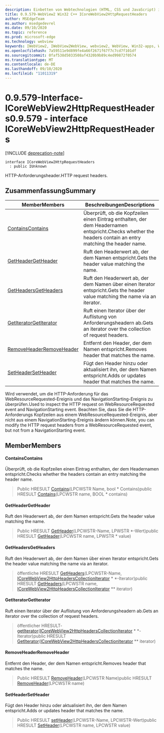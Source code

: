 ```yaml
---
description: Einbetten von Webtechnologien (HTML, CSS und JavaScript) in ihre systemeigenen Anwendungen mit dem Microsoft Edge WebView2-Steuerelement
title: 0.9.579-WebView2 Win32 C++ ICoreWebView2HttpRequestHeaders
author: MSEdgeTeam
ms.author: msedgedevrel
ms.date: 09/10/2020
ms.topic: reference
ms.prod: microsoft-edge
ms.technology: webview
keywords: IWebView2, IWebView2WebView, webview2, WebView, Win32-apps, Win32, Edge, ICoreWebView2, ICoreWebView2Controller, Browser-Steuerelement, Edge-HTML, ICoreWebView2HttpRequestHeaders
ms.openlocfilehash: 7a59511e9d899fe4a66f2671f67f7c7cd7f101df
ms.sourcegitcommit: 0faf538d5033508af4320b9b89c4ed99872f0574
ms.translationtype: MT
ms.contentlocale: de-DE
ms.lasthandoff: 09/10/2020
ms.locfileid: "11011319"
---
```

# <span data-ttu-id="7791d-104">0.9.579-Interface-ICoreWebView2HttpRequestHeaders</span><span class="sxs-lookup"><span data-stu-id="7791d-104">0.9.579 - interface ICoreWebView2HttpRequestHeaders</span></span> 

[!INCLUDE [deprecation-note](../../includes/deprecation-note.md)]

```
interface ICoreWebView2HttpRequestHeaders
  : public IUnknown
```

<span data-ttu-id="7791d-105">HTTP-Anforderungsheader.</span><span class="sxs-lookup"><span data-stu-id="7791d-105">HTTP request headers.</span></span>

## <span data-ttu-id="7791d-106">Zusammenfassung</span><span class="sxs-lookup"><span data-stu-id="7791d-106">Summary</span></span>

 <span data-ttu-id="7791d-107">Member</span><span class="sxs-lookup"><span data-stu-id="7791d-107">Members</span></span>                        | <span data-ttu-id="7791d-108">Beschreibungen</span><span class="sxs-lookup"><span data-stu-id="7791d-108">Descriptions</span></span>
--------------------------------|---------------------------------------------
[<span data-ttu-id="7791d-109">Contains</span><span class="sxs-lookup"><span data-stu-id="7791d-109">Contains</span></span>](#contains) | <span data-ttu-id="7791d-110">Überprüft, ob die Kopfzeilen einen Eintrag enthalten, der dem Headernamen entspricht.</span><span class="sxs-lookup"><span data-stu-id="7791d-110">Checks whether the headers contain an entry matching the header name.</span></span>
[<span data-ttu-id="7791d-111">GetHeader</span><span class="sxs-lookup"><span data-stu-id="7791d-111">GetHeader</span></span>](#getheader) | <span data-ttu-id="7791d-112">Ruft den Headerwert ab, der dem Namen entspricht.</span><span class="sxs-lookup"><span data-stu-id="7791d-112">Gets the header value matching the name.</span></span>
[<span data-ttu-id="7791d-113">GetHeaders</span><span class="sxs-lookup"><span data-stu-id="7791d-113">GetHeaders</span></span>](#getheaders) | <span data-ttu-id="7791d-114">Ruft den Headerwert ab, der dem Namen über einen Iterator entspricht.</span><span class="sxs-lookup"><span data-stu-id="7791d-114">Gets the header value matching the name via an iterator.</span></span>
[<span data-ttu-id="7791d-115">GetIterator</span><span class="sxs-lookup"><span data-stu-id="7791d-115">GetIterator</span></span>](#getiterator) | <span data-ttu-id="7791d-116">Ruft einen Iterator über der Auflistung von Anforderungsheadern ab.</span><span class="sxs-lookup"><span data-stu-id="7791d-116">Gets an iterator over the collection of request headers.</span></span>
[<span data-ttu-id="7791d-117">RemoveHeader</span><span class="sxs-lookup"><span data-stu-id="7791d-117">RemoveHeader</span></span>](#removeheader) | <span data-ttu-id="7791d-118">Entfernt den Header, der dem Namen entspricht.</span><span class="sxs-lookup"><span data-stu-id="7791d-118">Removes header that matches the name.</span></span>
[<span data-ttu-id="7791d-119">SetHeader</span><span class="sxs-lookup"><span data-stu-id="7791d-119">SetHeader</span></span>](#setheader) | <span data-ttu-id="7791d-120">Fügt den Header hinzu oder aktualisiert ihn, der dem Namen entspricht.</span><span class="sxs-lookup"><span data-stu-id="7791d-120">Adds or updates header that matches the name.</span></span>

<span data-ttu-id="7791d-121">Wird verwendet, um die HTTP-Anforderung für das WebResourceRequested-Ereignis und das NavigationStarting-Ereignis zu überprüfen.</span><span class="sxs-lookup"><span data-stu-id="7791d-121">Used to inspect the HTTP request on WebResourceRequested event and NavigationStarting event.</span></span> <span data-ttu-id="7791d-122">Beachten Sie, dass Sie die HTTP-Anforderungs Kopfzeilen aus einem WebResourceRequested-Ereignis, aber nicht aus einem NavigationStarting-Ereignis ändern können.</span><span class="sxs-lookup"><span data-stu-id="7791d-122">Note, you can modify the HTTP request headers from a WebResourceRequested event, but not from a NavigationStarting event.</span></span>

## <span data-ttu-id="7791d-123">Member</span><span class="sxs-lookup"><span data-stu-id="7791d-123">Members</span></span>

#### <span data-ttu-id="7791d-124">Contains</span><span class="sxs-lookup"><span data-stu-id="7791d-124">Contains</span></span> 

<span data-ttu-id="7791d-125">Überprüft, ob die Kopfzeilen einen Eintrag enthalten, der dem Headernamen entspricht.</span><span class="sxs-lookup"><span data-stu-id="7791d-125">Checks whether the headers contain an entry matching the header name.</span></span>

> <span data-ttu-id="7791d-126">Public HRESULT [Contains](#contains)(LPCWSTR Name, bool \* Contains)</span><span class="sxs-lookup"><span data-stu-id="7791d-126">public HRESULT [Contains](#contains)(LPCWSTR name, BOOL \* contains)</span></span>

#### <span data-ttu-id="7791d-127">GetHeader</span><span class="sxs-lookup"><span data-stu-id="7791d-127">GetHeader</span></span> 

<span data-ttu-id="7791d-128">Ruft den Headerwert ab, der dem Namen entspricht.</span><span class="sxs-lookup"><span data-stu-id="7791d-128">Gets the header value matching the name.</span></span>

> <span data-ttu-id="7791d-129">Public HRESULT [GetHeader](#getheader)(LPCWSTR-Name, LPWSTR \*-Wert)</span><span class="sxs-lookup"><span data-stu-id="7791d-129">public HRESULT [GetHeader](#getheader)(LPCWSTR name, LPWSTR \* value)</span></span>

#### <span data-ttu-id="7791d-130">GetHeaders</span><span class="sxs-lookup"><span data-stu-id="7791d-130">GetHeaders</span></span> 

<span data-ttu-id="7791d-131">Ruft den Headerwert ab, der dem Namen über einen Iterator entspricht.</span><span class="sxs-lookup"><span data-stu-id="7791d-131">Gets the header value matching the name via an iterator.</span></span>

> <span data-ttu-id="7791d-132">öffentliche HRESULT [GetHeaders](#getheaders)(LPCWSTR-Name, [ICoreWebView2HttpHeadersCollectionIterator](icorewebview2httpheaderscollectioniterator.md) \* \*-Iterator)</span><span class="sxs-lookup"><span data-stu-id="7791d-132">public HRESULT [GetHeaders](#getheaders)(LPCWSTR name, [ICoreWebView2HttpHeadersCollectionIterator](icorewebview2httpheaderscollectioniterator.md) \*\* iterator)</span></span>

#### <span data-ttu-id="7791d-133">GetIterator</span><span class="sxs-lookup"><span data-stu-id="7791d-133">GetIterator</span></span> 

<span data-ttu-id="7791d-134">Ruft einen Iterator über der Auflistung von Anforderungsheadern ab.</span><span class="sxs-lookup"><span data-stu-id="7791d-134">Gets an iterator over the collection of request headers.</span></span>

> <span data-ttu-id="7791d-135">öffentlicher HRESULT- [getIterator](#getiterator)([ICoreWebView2HttpHeadersCollectionIterator](icorewebview2httpheaderscollectioniterator.md) \* \*-Iterator)</span><span class="sxs-lookup"><span data-stu-id="7791d-135">public HRESULT [GetIterator](#getiterator)([ICoreWebView2HttpHeadersCollectionIterator](icorewebview2httpheaderscollectioniterator.md) \*\* iterator)</span></span>

#### <span data-ttu-id="7791d-136">RemoveHeader</span><span class="sxs-lookup"><span data-stu-id="7791d-136">RemoveHeader</span></span> 

<span data-ttu-id="7791d-137">Entfernt den Header, der dem Namen entspricht.</span><span class="sxs-lookup"><span data-stu-id="7791d-137">Removes header that matches the name.</span></span>

> <span data-ttu-id="7791d-138">Public HRESULT [RemoveHeader](#removeheader)(LPCWSTR Name)</span><span class="sxs-lookup"><span data-stu-id="7791d-138">public HRESULT [RemoveHeader](#removeheader)(LPCWSTR name)</span></span>

#### <span data-ttu-id="7791d-139">SetHeader</span><span class="sxs-lookup"><span data-stu-id="7791d-139">SetHeader</span></span> 

<span data-ttu-id="7791d-140">Fügt den Header hinzu oder aktualisiert ihn, der dem Namen entspricht.</span><span class="sxs-lookup"><span data-stu-id="7791d-140">Adds or updates header that matches the name.</span></span>

> <span data-ttu-id="7791d-141">Public HRESULT [setHeader](#setheader)(LPCWSTR-Name, LPCWSTR-Wert)</span><span class="sxs-lookup"><span data-stu-id="7791d-141">public HRESULT [SetHeader](#setheader)(LPCWSTR name, LPCWSTR value)</span></span>

